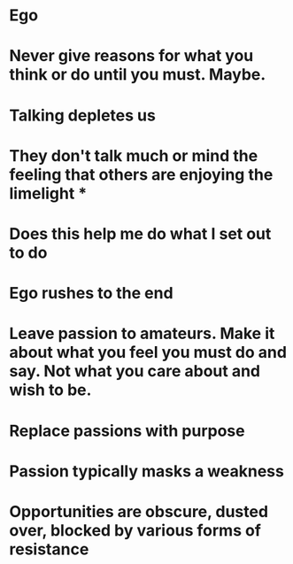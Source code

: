 # Ego

# Never give reasons for what you think or do until you must. Maybe.
# Talking depletes us
# They don't talk much or mind the feeling that others are enjoying the limelight \*
# Does this help me do what I set out to do
# Ego rushes to the end
# Leave passion to amateurs. Make it about what you feel you must do and say. Not what you care about and wish to be.
# Replace passions with purpose
# Passion typically masks a weakness
# Opportunities are obscure, dusted over, blocked by various forms of resistance
